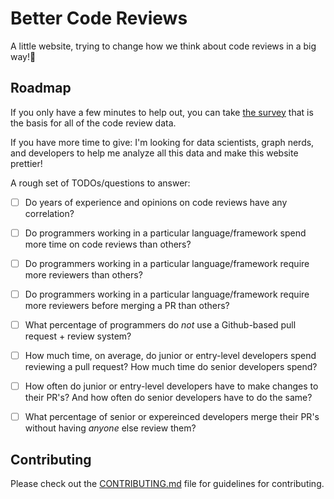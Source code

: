 # Better Code Reviews

A little website, trying to change how we think about code reviews in a big way!🚀

## Roadmap
If you only have a few minutes to help out, you can take [the survey](https://vaidehi.typeform.com/to/tl7MX5) that is the basis for all of the code review data.

If you have more time to give: I'm looking for data scientists, graph nerds, and developers to help me analyze all this data and make this website prettier!

A rough set of TODOs/questions to answer:

- [ ] Do years of experience and opinions on code reviews have any correlation?
- [ ] Do programmers working in a particular language/framework spend more time on code reviews than others?
- [ ] Do programmers working in a particular language/framework require more reviewers than others?
- [ ] Do programmers working in a particular language/framework require more reviewers before merging a PR than others?
- [ ] What percentage of programmers do *not* use a Github-based pull request + review system?
- [ ] How much time, on average, do junior or entry-level developers spend reviewing a pull request? How much time do senior developers spend?
- [ ] How often do junior or entry-level developers have to make changes to their PR's? And how often do senior developers have to do the same?
- [ ] What percentage of senior or expereinced developers merge their PR's without having *anyone* else review them?


## Contributing
Please check out the [CONTRIBUTING.md](.github/CONTRIBUTING.md) file for guidelines for contributing.
